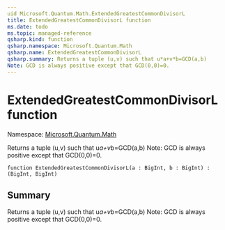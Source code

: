 ```yaml
---
uid Microsoft.Quantum.Math.ExtendedGreatestCommonDivisorL
title: ExtendedGreatestCommonDivisorL function
ms.date: todo
ms.topic: managed-reference
qsharp.kind: function
qsharp.namespace: Microsoft.Quantum.Math
qsharp.name: ExtendedGreatestCommonDivisorL
qsharp.summary: Returns a tuple (u,v) such that u*a+v*b=GCD(a,b)
Note: GCD is always positive except that GCD(0,0)=0.
---
```


# ExtendedGreatestCommonDivisorL function

Namespace: [Microsoft.Quantum.Math](xref:Microsoft.Quantum.Math)

Returns a tuple (u,v) such that u*a+v*b=GCD(a,b)
Note: GCD is always positive except that GCD(0,0)=0.
```qsharp
function ExtendedGreatestCommonDivisorL(a : BigInt, b : BigInt) : (BigInt, BigInt)
```

## Summary
Returns a tuple (u,v) such that u*a+v*b=GCD(a,b)
Note: GCD is always positive except that GCD(0,0)=0.
